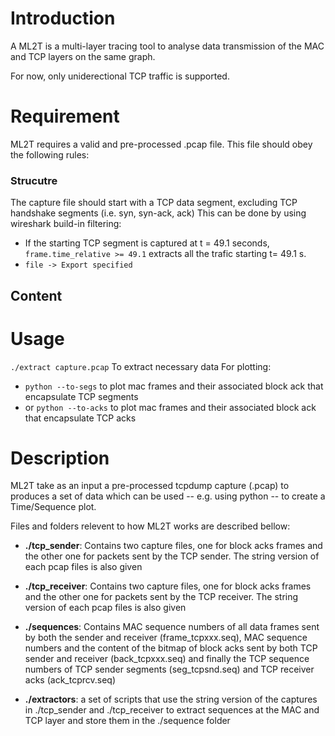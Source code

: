 # Introduction
A ML2T is a multi-layer tracing tool to analyse data transmission of the MAC and TCP layers on the same graph.

For now, only uniderectional TCP traffic is supported.

# Requirement
ML2T requires a valid and pre-processed .pcap file. This file should obey the following rules:
### Strucutre
The capture file should start with a TCP data segment, excluding TCP handshake segments (i.e. syn, syn-ack, ack)
This can be done by using wireshark build-in filtering: 
- If the starting TCP segment is captured at t = 49.1 seconds, `frame.time_relative >= 49.1` extracts all the trafic starting t= 49.1 s.
- `file -> Export specified`

## Content

# Usage
`./extract capture.pcap` To extract necessary data
For plotting:
- `python --to-segs` to plot mac frames and their associated block ack that encapsulate TCP segments
- or `python --to-acks` to plot mac frames and their associated block ack that encapsulate TCP acks

# Description
ML2T take as an input a pre-processed tcpdump capture (.pcap) to produces a set of data which can be used -- e.g. using python -- to create a Time/Sequence plot.

Files and folders relevent to how ML2T works are described bellow:

- __./tcp_sender__: Contains two capture files, one for block acks frames and the other one for packets sent by the TCP sender. The string version of each pcap files is also given

- __./tcp_receiver__: Contains two capture files, one for block acks frames and the other one for packets sent by the TCP receiver. The string version of each pcap files is also given

- __./sequences__: Contains MAC sequence numbers of all data frames sent by both the sender and receiver (frame_tcpxxx.seq), MAC sequence numbers and the content of the bitmap of block acks sent by both TCP sender and receiver (back_tcpxxx.seq) and finally the TCP sequence numbers of TCP sender segments (seg_tcpsnd.seq) and TCP receiver acks (ack_tcprcv.seq) 

- __./extractors__: a set of scripts that use the string version of the captures in ./tcp_sender and ./tcp_receiver to extract sequences at the MAC and TCP layer and store them in the ./sequence folder





